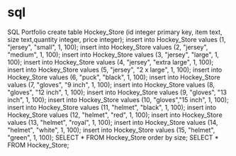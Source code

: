 # sql
SQL Portfolio
create table Hockey_Store (id integer primary key, item text, size text,quantity integer, price integer);
insert into Hockey_Store values (1, "jersey", "small", 1, 100);
insert into Hockey_Store values (2, "jersey", "medium", 1, 100);
insert into Hockey_Store values (3, "jersey", "large", 1, 100);
insert into Hockey_Store values (4, "jersey", "extra large", 1, 100);
insert into Hockey_Store values (5, "jersey", "2 x large", 1, 100);
insert into Hockey_Store values (6, "puck", "black", 1, 100);
insert into Hockey_Store values (7, "gloves", "9 inch", 1, 100);
insert into Hockey_Store values (8, "gloves", "12 inch", 1, 100);
insert into Hockey_Store values (9, "gloves", "13 inch", 1, 100);
insert into Hockey_Store values (10, "gloves","15 inch", 1, 100);
insert into Hockey_Store values (11, "helmet", "black", 1, 100);
insert into Hockey_Store values (12, "helmet", "red", 1, 100);
insert into Hockey_Store values (13, "helmet", "royal", 1, 100);
insert into Hockey_Store values (14, "helmet", "white", 1, 100);
insert into Hockey_Store values (15, "helmet", "green", 1, 100);
SELECT * FROM Hockey_Store order by size;
SELECT * FROM Hockey_Store;

